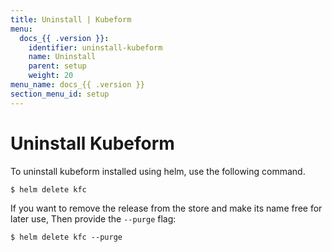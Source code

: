```yaml
---
title: Uninstall | Kubeform
menu:
  docs_{{ .version }}:
    identifier: uninstall-kubeform
    name: Uninstall
    parent: setup
    weight: 20
menu_name: docs_{{ .version }}
section_menu_id: setup
---
```


# Uninstall Kubeform

To uninstall kubeform installed using helm, use the following command.

```console
$ helm delete kfc
```

If you want to remove the release from the store and make its name free for later use, Then provide the `--purge` flag:

```console
$ helm delete kfc --purge
```